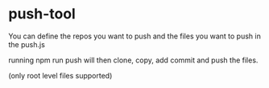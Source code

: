 # push-tool

You can define the repos you want to push and the files you want to push in the push.js

running npm run push will then clone, copy, add commit and push the files.


(only root level files supported)